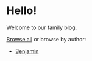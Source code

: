 # Hello!

Welcome to our family blog.

[Browse all](/all) or browse by author:
* [Benjamin](/benjamin)
